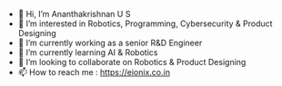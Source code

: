- 👋 Hi, I’m Ananthakrishnan U S
- 👀 I’m interested in Robotics, Programming, Cybersecurity & Product Designing
- 🌱 I’m currently working as a senior R&D Engineer
- 🌱 I’m currently learning AI & Robotics
- 💞️ I’m looking to collaborate on Robotics & Product Designing
- 📫 How to reach me : https://eionix.co.in

<!---
krishnan793/krishnan793 is a ✨ special ✨ repository because its `README.md` (this file) appears on your GitHub profile.
You can click the Preview link to take a look at your changes.
--->
